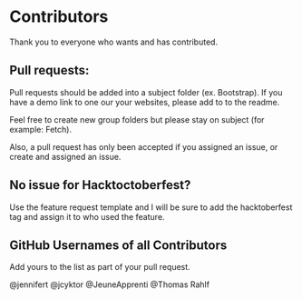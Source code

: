 # Contributors
Thank you to everyone who wants and has contributed.

## Pull requests:
Pull requests should be added into a subject folder (ex. Bootstrap). If you have a demo link to one our your websites, please add to to the readme.

Feel free to create new group folders but please stay on subject (for example: Fetch).

Also, a pull request has only been accepted if you assigned an issue, or create and assigned an issue.

## No issue for Hacktoctoberfest?
Use the feature request template and I will be sure to add the hacktoberfest tag and assign it to who used the feature.

## GitHub Usernames of all Contributors
Add yours to the list as part of your pull request.

@jennifert
@jcyktor
@JeuneApprenti
@Thomas Rahlf
